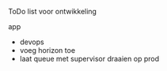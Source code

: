 ToDo list voor ontwikkeling

app

-   devops
-   voeg horizon toe
-   laat queue met supervisor draaien op prod

